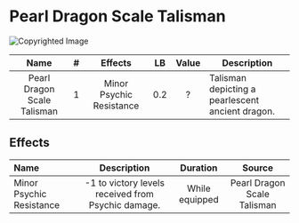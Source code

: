 # Pearl Dragon Scale Talisman

![Copyrighted Image](PearlDragonScaleTalisman.png)

|            Name            | # |         Effects         | LB | Value | Description                                      |
| :-------------------------: | :-: | :----------------------: | :-: | :---: | ------------------------------------------------ |
| Pearl Dragon Scale Talisman | 1 | Minor Psychic Resistance | 0.2 |   ?   | Talisman depicting a pearlescent ancient dragon. |

## Effects

| Name                     |                        Description                        |    Duration    |           Source           |
| :----------------------- | :------------------------------------------------: | :------------: | :-------------------------: |
| Minor Psychic Resistance | -1 to victory levels received from Psychic damage. | While equipped | Pearl Dragon Scale Talisman |
